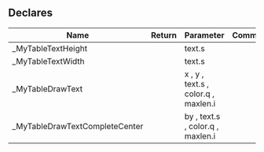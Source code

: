 ## Declares

|Name|Return|Parameter|Comment|
| --- | --- | --- | --- |
|\_MyTableTextHeight||text.s||
|\_MyTableTextWidth||text.s||
|\_MyTableDrawText||x , y , text.s , color.q , maxlen.i||
|\_MyTableDrawTextCompleteCenter||by , text.s , color.q , maxlen.i||



